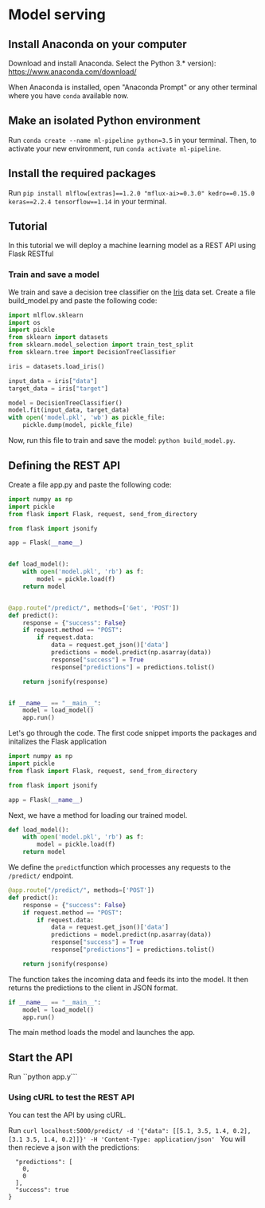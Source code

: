 # Model serving


## Install Anaconda on your computer

Download and install Anaconda. Select the Python 3.* version):
https://www.anaconda.com/download/

When Anaconda is installed, open "Anaconda Prompt" or any other terminal where you have ```conda``` available now.

## Make an isolated Python environment
Run ```conda create --name ml-pipeline python=3.5``` in your terminal.
Then, to activate your new environment, run ```conda activate ml-pipeline```.


##  Install the required packages

Run ```pip install mlflow[extras]==1.2.0 "mflux-ai>=0.3.0" kedro==0.15.0 keras==2.2.4 tensorflow==1.14```  in your terminal.

## Tutorial

In this tutorial we will deploy a machine learning model as a REST API using Flask RESTful

### Train and save a model

We train and save a decision tree classifier on the [Iris](https://en.wikipedia.org/wiki/Iris_flower_data_set) data set.
Create a file build_model.py and paste the following code:

```python
import mlflow.sklearn
import os
import pickle
from sklearn import datasets
from sklearn.model_selection import train_test_split
from sklearn.tree import DecisionTreeClassifier

iris = datasets.load_iris()

input_data = iris["data"]
target_data = iris["target"]

model = DecisionTreeClassifier()
model.fit(input_data, target_data)
with open('model.pkl', 'wb') as pickle_file:
    pickle.dump(model, pickle_file)
```

Now, run this file to train and save the model: ```python build_model.py```.

## Defining the REST API

Create a file app.py and paste the following code:

```python
import numpy as np
import pickle
from flask import Flask, request, send_from_directory

from flask import jsonify

app = Flask(__name__)


def load_model():
    with open('model.pkl', 'rb') as f:
        model = pickle.load(f)
    return model


@app.route("/predict/", methods=['Get', 'POST'])
def predict():
    response = {"success": False}
    if request.method == "POST":
        if request.data:
            data = request.get_json()['data']
            predictions = model.predict(np.asarray(data))
            response["success"] = True
            response["predictions"] = predictions.tolist()

    return jsonify(response)


if __name__ == "__main__":
    model = load_model()
    app.run()
```

Let's go through the code. The first code snippet imports the packages and initalizes the Flask application


```python
import numpy as np
import pickle
from flask import Flask, request, send_from_directory

from flask import jsonify

app = Flask(__name__)
```


Next, we have a method for loading our trained model.
```python
def load_model():
    with open('model.pkl', 'rb') as f:
        model = pickle.load(f)
    return model
```


We define the ```predict```function which processes any requests to
the ```/predict/``` endpoint.
```python
@app.route("/predict/", methods=['POST'])
def predict():
    response = {"success": False}
    if request.method == "POST":
        if request.data:
            data = request.get_json()['data']
            predictions = model.predict(np.asarray(data))
            response["success"] = True
            response["predictions"] = predictions.tolist()

    return jsonify(response)

```
The function takes the incoming data and feeds its into the model. It
then returns the predictions to the client in JSON format.


```python
if __name__ == "__main__":
    model = load_model()
    app.run()
```

The main method loads the model and launches the app.

## Start the API

Run ``python app.y```






### Using cURL to test the REST API
You can test the API by using cURL.

Run ```curl localhost:5000/predict/ -d '{"data": [[5.1, 3.5, 1.4, 0.2], [3.1 3.5, 1.4, 0.2]]}' -H 'Content-Type: application/json' ```
You will then recieve a json with the predictions:

```{
  "predictions": [
    0,
    0
  ],
  "success": true
}
```
